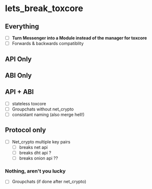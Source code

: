 # lets_break_toxcore


## Everything
- [ ] **Turn Messenger into a Module instead of the manager for toxcore**
- [ ] Forwards & backwards compatiblity

## API Only

## ABI Only

## API + ABI
- [ ] stateless toxcore
- [ ] Groupchats without net_crypto
- [ ] consistant naming (also merge hell!)

## Protocol only
- [ ] Net_crypto multiple key pairs
  - [ ] breaks net api
  - [ ] breaks dht api  ?
  - [ ] breaks onion api ??

### Nothing, aren't you lucky
- [ ] Groupchats (if done after net_crypto)
